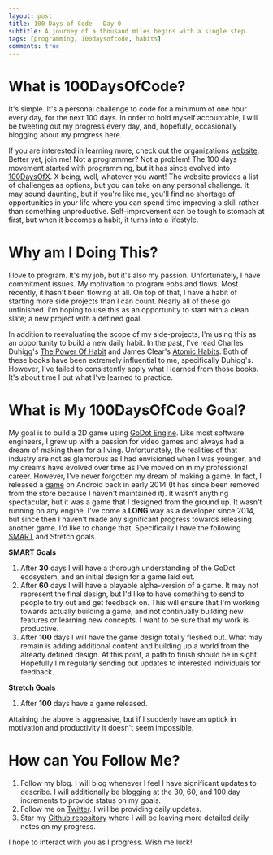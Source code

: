 ```yaml
---
layout: post
title: 100 Days of Code - Day 0
subtitle: A journey of a thousand miles begins with a single step.
tags: [programming, 100daysofcode, habits]
comments: true
---
```


# What is 100DaysOfCode?
It's simple. It's a personal challenge to code for a minimum of one hour every 
day, for the next 100 days. In order to hold myself accountable, I will be 
tweeting out my progress every day, and, hopefully, occasionally blogging about 
my progress here.

If you are interested in learning more, check out the organizations 
[website](https://www.100daysofcode.com/). Better yet, join me! Not a 
programmer? Not a problem! The 100 days movement started with programming, but
it has since evolved into [100DaysOfX](https://www.100daysofx.com/). X being, 
well, whatever you want! The website provides a list of challenges as options, 
but you can take on any personal challenge. It may sound daunting, but if you're
like me, you'll find no shortage of opportunities in your life where you can
spend time improving a skill rather than something unproductive.
Self-improvement can be tough to stomach at first, but when it becomes a habit, 
it turns into a lifestyle.

# Why am I Doing This?
I love to program. It's my job, but it's also my passion. Unfortunately, I have 
commitment issues. My motivation to program ebbs and flows. Most recently, 
it hasn't been flowing at all. On top of that, I have a habit of starting more 
side projects than I can count. Nearly all of these go unfinished. I'm 
hoping to use this as an opportunity to start with a clean slate; a new project 
with a defined goal.

In addition to reevaluating the scope of my side-projects, I'm using this as an
opportunity to build a new daily habit. In the past, I've read Charles Duhigg's 
[The Power Of Habit](https://www.goodreads.com/book/show/12609433-the-power-of-habit)
and James Clear's 
[Atomic Habits](https://www.goodreads.com/book/show/40121378-atomic-habits).
Both of these books have been extremely influential to me, specifically 
Duhigg's. However, I've failed to consistently apply what I learned from those
books. It's about time I put what I've learned to practice.

# What is My 100DaysOfCode Goal?
My goal is to build a 2D game using [GoDot Engine](https://godotengine.org/). Like 
most software engineers, I grew up with a passion for video games and always 
had a dream of making them for a living. Unfortunately, the realities
of that industry are not as glamorous as I had envisioned when I was younger, 
and my dreams have evolved over time as I've moved on in my professional career. 
However, I've never forgotten my dream of making a game. In fact, I released a 
[game](https://www.youtube.com/watch?v=6_wp6GPjg60) on Android back in early 
2014 (It has since been removed from the store because I haven't maintained it).
It wasn't anything spectacular, but it was a game that I designed from the 
ground up. It wasn't running on any engine. I've come a **LONG** way as a 
developer since 2014, but since then I haven't made any significant progress 
towards releasing another game. I'd like to change that. Specifically I have 
the following [SMART](https://en.wikipedia.org/wiki/SMART_criteria) and 
Stretch goals.

**SMART Goals**
1. After **30** days I will have a thorough understanding of the GoDot 
ecosystem, and an initial design for a game laid out.
2. After **60** days I  will have a playable alpha-version of a game. It may not 
represent the final design, but I'd like to have something to send to people
to try out and get feedback on. This will ensure that I'm working towards
actually building a game, and not continually building new features or learning
new concepts. I want to be sure that my work is productive.
3. After **100** days I will have the game design totally fleshed out. What may remain 
is adding additional content and building up a world from the already defined 
design. At this point, a path to finish should be in sight. Hopefully I'm 
regularly sending out updates to interested individuals for feedback.

**Stretch Goals**
1. After **100** days have a game released.

Attaining the above is aggressive, but if I suddenly have an uptick in 
motivation and productivity it doesn't seem impossible.

# How can You Follow Me?
1. Follow my blog. I will blog whenever I feel I have significant updates to 
describe. I will additionally be blogging at the 30, 60, and 100 day increments 
to provide status on my goals.
2. Follow me on [Twitter](https://twitter.com/NickHartung). I will be providing 
daily updates.
3. Star my [Github repository](TODO) where I will be leaving more detailed daily
 notes on my progress.


I hope to interact with you as I progress. Wish me luck!
